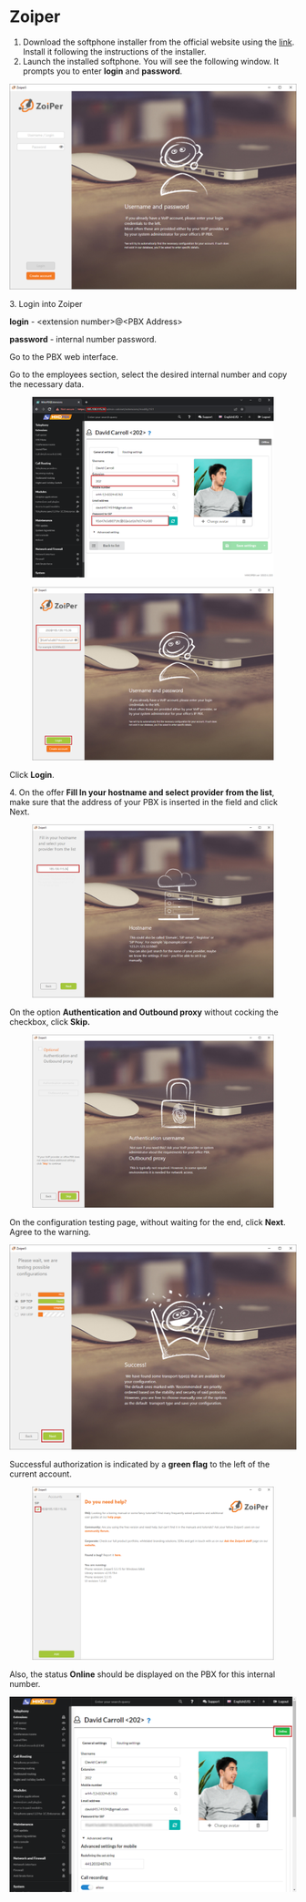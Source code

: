# Zoiper

1. Download the softphone installer from the official website using the [link](https://www.zoiper.com/en/voip-softphone/download/current). Install it following the instructions of the installer.
2. Launch the installed softphone. You will see the following window. It prompts you to enter **login** and **password**.

![](<../../.gitbook/assets/2 (7).png>)

3\. Login into Zoiper

**login** - \<extension number>@\<PBX Address>

**password** - internal number password.

Go to the PBX web interface.

Go to the employees section, select the desired internal number and copy the necessary data.

<figure><img src="../../.gitbook/assets/3 (22).png" alt=""><figcaption></figcaption></figure>

<figure><img src="../../.gitbook/assets/4 (7).png" alt=""><figcaption></figcaption></figure>

Click **Login**.

4\. On the offer **Fill In your hostname and select provider from the list**, make sure that the address of your PBX is inserted in the field and click Next.

<figure><img src="../../.gitbook/assets/5 (10).png" alt=""><figcaption></figcaption></figure>

On the option **Authentication and Outbound proxy** without cocking the checkbox, click **Skip.**

<figure><img src="../../.gitbook/assets/6 (14).png" alt=""><figcaption></figcaption></figure>

On the configuration testing page, without waiting for the end, click **Next**. Agree to the warning.

![](../../.gitbook/assets/7.png)

Successful authorization is indicated by a **green flag** to the left of the current account.&#x20;

<figure><img src="../../.gitbook/assets/8 (8).png" alt=""><figcaption></figcaption></figure>

Also, the status **Online** should be displayed on the PBX for this internal number.

![](../../.gitbook/assets/10.png)
